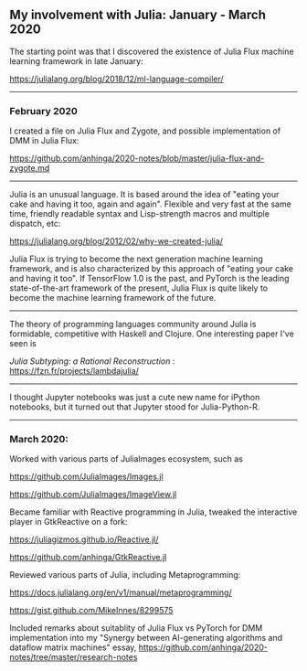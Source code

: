 ## My involvement with Julia: January - March 2020

The starting point was that I discovered the existence of Julia Flux machine learning framework in late January:

https://julialang.org/blog/2018/12/ml-language-compiler/

---

### February 2020

I created a file on Julia Flux and Zygote, and possible implementation of DMM in Julia Flux:

https://github.com/anhinga/2020-notes/blob/master/julia-flux-and-zygote.md

---

Julia is an unusual language. It is based around the idea of 
"eating your cake and having it too, again and again". 
Flexible and very fast at the same time, friendly readable syntax and Lisp-strength macros and multiple dispatch, etc:

https://julialang.org/blog/2012/02/why-we-created-julia/

Julia Flux is trying to become the next generation machine learning framework, 
and is also characterized by this approach of "eating your cake and having it too". 
If TensorFlow 1.0 is the past, and PyTorch is the leading state-of-the-art framework of the present, 
Julia Flux is quite likely to become the machine learning framework of the future.

---

The theory of programming languages community around Julia is formidable, competitive with
Haskell and Clojure. One interesting paper I've seen is

_Julia Subtyping: a Rational Reconstruction_ : https://fzn.fr/projects/lambdajulia/

---

I thought Jupyter notebooks was just a cute new name for iPython notebooks, but it turned out that Jupyter stood for Julia-Python-R.

---

### March 2020:

Worked with various parts of JuliaImages ecosystem, such as

https://github.com/JuliaImages/Images.jl

https://github.com/JuliaImages/ImageView.jl

Became familiar with Reactive programming in Julia, tweaked the interactive player in GtkReactive on a fork:

https://juliagizmos.github.io/Reactive.jl/

https://github.com/anhinga/GtkReactive.jl

Reviewed various parts of Julia, including Metaprogramming:

https://docs.julialang.org/en/v1/manual/metaprogramming/

https://gist.github.com/MikeInnes/8299575

Included remarks about suitablity of Julia Flux vs PyTorch for DMM implementation into
my "Synergy between AI-generating algorithms and dataflow matrix machines" essay,
https://github.com/anhinga/2020-notes/tree/master/research-notes
